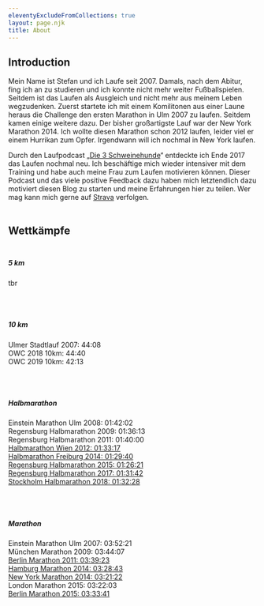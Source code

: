 ```yaml
---
eleventyExcludeFromCollections: true
layout: page.njk
title: About
---
```


## Introduction

Mein Name ist Stefan und ich Laufe seit 2007. Damals, nach dem Abitur, fing ich an zu studieren und ich konnte nicht mehr weiter Fußballspielen. Seitdem ist das Laufen als Ausgleich und nicht mehr aus meinem Leben wegzudenken. Zuerst startete ich mit einem Komilitonen aus einer Laune heraus die Challenge den ersten Marathon in Ulm 2007 zu laufen. Seitdem kamen einige weitere dazu. Der bisher großartigste Lauf war der New York Marathon 2014. Ich wollte diesen Marathon schon 2012 laufen, leider viel er einem Hurrikan zum Opfer. Irgendwann will ich nochmal in New York laufen.

Durch den Laufpodcast „[Die 3 Schweinehunde](https://3-schweinehun.de)“ entdeckte ich Ende 2017 das Laufen nochmal neu. Ich beschäftige mich wieder intensiver mit dem Training und habe auch meine Frau zum Laufen motivieren können. Dieser Podcast und das viele positive Feedback dazu haben mich letztendlich dazu motiviert diesen Blog zu starten und meine Erfahrungen hier zu teilen. Wer mag kann mich gerne auf [Strava](https://www.strava.com/athletes/6023237) verfolgen.<br><br>

## Wettkämpfe <br><br>

<div class="flex">
  <div class="block max-w-m rounded-lg p-6 shadow-lg bg-gray-200 dark:bg-gray-900">
   <h5 class="mb-2 text-xl text-justify font-medium leading-tight text-neutral-800 dark:text-neutral-50">
        5 km
    </h5>
        tbr
  </div>
</div>

<br><br>

<div class="flex">
  <div class="block max-w-m rounded-lg p-6 shadow-lg bg-gray-200 dark:bg-gray-800">
   <h5 class="mb-2 text-xl text-justify font-medium leading-tight text-neutral-800 dark:text-neutral-50">
        10 km
    </h5>
        Ulmer Stadtlauf 2007: 44:08<br>
        OWC 2018 10km: 44:40<br>
        OWC 2019 10km: 42:13<br>
  </div>
</div>

<br><br>

<div class="flex">
  <div class="block max-w-m rounded-lg p-6 shadow-lg bg-gray-200 dark:bg-gray-700">
   <h5 class="mb-2 text-xl text-justify font-medium leading-tight text-neutral-800 dark:text-neutral-50">
        Halbmarathon
    </h5>
        Einstein Marathon Ulm 2008: 01:42:02<br>
        Regensburg Halbmarathon 2009: 01:36:13<br>
        Regensburg Halbmarathon 2011: 01:40:00<br>
        <a href="https://www.strava.com/activities/1146374387">Halbmarathon Wien 2012: 01:33:17</a><br>
        <a href="https://www.strava.com/activities/1146009523">Halbmarathon Freiburg 2014: 01:29:40</a><br>
        <a href="https://www.strava.com/activities/306091541">Regensburg Halbmarathon 2015: 01:26:21</a><br>
        <a href="https://www.strava.com/activities/1009176790">Regensburg Halbmarathon 2017: 01:31:42</a><br>
        <a href="https://www.strava.com/activities/1843183697">Stockholm Halbmarathon 2018: 01:32:28</a><br>
  </div>
</div>

<br><br>

<div class="flex">
  <div class="block max-w-m rounded-lg p-6 shadow-lg bg-gray-200 dark:bg-gray-600">
   <h5 class="mb-2 text-xl text-justify font-medium leading-tight text-neutral-800 dark:text-neutral-50">
        Marathon
    </h5>
        Einstein Marathon Ulm 2007: 03:52:21<br />
        München Marathon 2009: 03:44:07<br />
        <a href="https://www.strava.com/activities/1146456928">Berlin Marathon 2011: 03:39:23</a><br>
        <a href="https://www.strava.com/activities/1145988865">Hamburg Marathon 2014: 03:28:43</a><br>
        <a href="https://www.strava.com/activities/215435004">New York Marathon 2014: 03:21:22</a><br>
        London Marathon 2015: 03:22:03<br>
        <a href="https://www.strava.com/activities/402142431">Berlin Marathon 2015: 03:33:41</a><br><br>
  </div>
</div>
